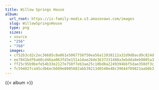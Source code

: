 ```yaml
---
title: Willow Springs House
album:
  url_root: https://is-family-media.s3.amazonaws.com/images
  slug: WillowSpringsHouse
  type: png
  sizes:
  - source
  - "256"
  - "768"
  images:
  - cf52b3cd2c2ec36685c0a061e5067758f50ea56a11038112a32d9d0acd9c824d
  - ee7841bdf6a60cd46aa063fd3e151a14ae26de3637331488a3ebd4a8eb9805a3
  - ff25c95b9befe54b33e2127e750f7eb3ae25c10bd8a2249394bbf5dae350df3c
  - fc59482fca45cdb6ecb609e8805682abb39213d8540e48c39644f09821aab8b3
---
```

{{< album >}}
